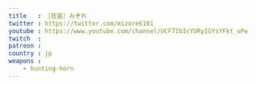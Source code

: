 ```yaml
---
title   : ［狂笛］みぞれ
twitter : https://twitter.com/mizore6181
youtube : https://www.youtube.com/channel/UCF7IbIcYURyIGYsYFkt_uPw
twitch  :
patreon :
country : jp
weapons :
    - hunting-horn
---
```

